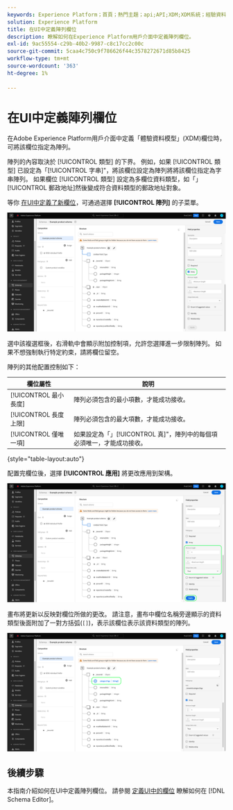 ```yaml
---
keywords: Experience Platform；首頁；熱門主題；api;API;XDM;XDM系統；經驗資料模型；資料模型；ui;workspace;array;field;
solution: Experience Platform
title: 在UI中定義陣列欄位
description: 瞭解如何在Experience Platform用戶介面中定義陣列欄位。
exl-id: 9ac55554-c29b-40b2-9987-c8c17cc2c00c
source-git-commit: 5caa4c750c9f786626f44c3578272671d85b8425
workflow-type: tm+mt
source-wordcount: '363'
ht-degree: 1%

---
```


# 在UI中定義陣列欄位

在Adobe Experience Platform用戶介面中定義「體驗資料模型」(XDM)欄位時，可將該欄位指定為陣列。

陣列的內容取決於 [!UICONTROL 類型] 的下界。 例如，如果 [!UICONTROL 類型] 已設定為「[!UICONTROL 字串]&quot;，將該欄位設定為陣列將將該欄位指定為字串陣列。 如果欄位 [!UICONTROL 類型] 設定為多欄位資料類型，如「」[!UICONTROL 郵政地址]然後變成符合資料類型的郵政地址對象。

等你 [在UI中定義了新欄位](./overview.md#define)，可通過選擇 **[!UICONTROL 陣列]** 的子菜單。

![](../../images/ui/fields/special/array.png)

選中該複選框後，右滑軌中會顯示附加控制項，允許您選擇進一步限制陣列。 如果不想強制執行特定約束，請將欄位留空。

陣列的其他配置控制如下：

| 欄位屬性 | 說明 |
| --- | --- |
| [!UICONTROL 最小長度] | 陣列必須包含的最小項數，才能成功接收。 |
| [!UICONTROL 長度上限] | 陣列必須包含的最大項數，才能成功接收。 |
| [!UICONTROL 僅唯一項] | 如果設定為「」[!UICONTROL 真]&quot;，陣列中的每個項必須唯一，才能成功接收。 |

{style="table-layout:auto"}

配置完欄位後，選擇 **[!UICONTROL 應用]** 將更改應用到架構。

![](../../images/ui/fields/special/array-config.png)

畫布將更新以反映對欄位所做的更改。 請注意，畫布中欄位名稱旁邊顯示的資料類型後面附加了一對方括弧(`[]`)，表示該欄位表示該資料類型的陣列。

![](../../images/ui/fields/special/array-applied.png)

## 後續步驟

本指南介紹如何在UI中定義陣列欄位。 請參閱 [定義UI中的欄位](./overview.md#special) 瞭解如何在 [!DNL Schema Editor]。
